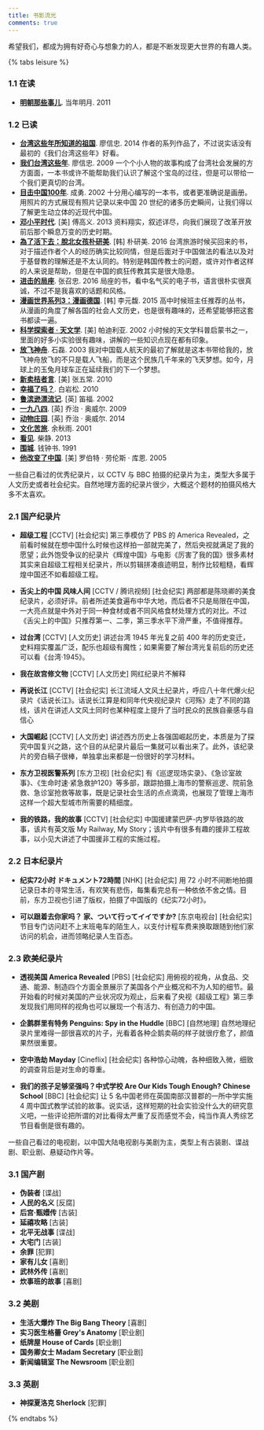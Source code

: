 ```yaml
---
title: 书影流光
comments: true
---
```

希望我们，都成为拥有好奇心与想象力的人，都是不断发现更大世界的有趣人类。

{% tabs leisure %}
<!-- tab 阅读 -->

### 1.1 在读

* [**明朝那些事儿**](https://book.douban.com/subject/6878988/). 当年明月. 2011

### 1.2 已读

* [**台湾这些年所知道的祖国**](https://book.douban.com/subject/25864000/). 廖信忠. 2014
作者的系列作品了，不过说实话没有最初的《我们台湾这些年》好看。
* [**我们台湾这些年**](https://book.douban.com/subject/4113090/). 廖信忠. 2009
  一个个小人物的故事构成了台湾社会发展的方方面面，一本书或许不能帮助我们认识了解这个宝岛的过往，但是可以带给一个我们更真切的台湾。
* [**目击中国100年**](https://book.douban.com/subject/2004652/). 成勇. 2002
十分用心编写的一本书，或者更准确说是画册。用照片的方式展现有照片记录以来中国 20 世纪的诸多历史瞬间，让我们得以了解更生动立体的近现代中国。
* [**邓小平时代**](https://book.douban.com/subject/20424526/). [美] 傅高义. 2013
资料翔实，叙述详尽，向我们展现了改革开放前后那个瞬息万变的历史时期。
* [**為了活下去：脫北女孩朴研美**](https://book.douban.com/subject/26847432/). [韩] 朴研美. 2016
台湾旅游时候买回来的书，对于描述作者个人的经历确实比较同情，但是后面对于中国做法的看法以及对于基督教的理解还是不太认同的。特别是韩国传教士的问题，或许对作者这样的人来说是帮助，但是在中国的疯狂传教其实是很大隐患。
* [**进击的局座**](https://book.douban.com/subject/26899255/). 张召忠. 2016
局座的书，看中名气买的电子书，语言很朴实很真诚，不过不是我喜欢的话题和风格。
* [**漫画世界系列3：漫画德国**](https://book.douban.com/subject/26285840/). [韩] 李元馥. 2015
高中时候班主任推荐的丛书，从漫画的角度了解各国的社会人文历史，也是很有趣味的，还希望能够把这套书都读一遍。
* [**科学探索者 · 天文学**](https://book.douban.com/subject/1526244/). [美] 帕迪利亚. 2002
小时候的天文学科普启蒙书之一，里面的好多小实验很有趣味，讲解的一些知识点现在都有印象。
* [**放飞神舟**](https://book.douban.com/subject/1137118/). 石磊. 2003
  我对中国载人航天的最初了解就是这本书带给我的，放飞神舟放飞的不只是载人飞船，而是这个民族几千年来的飞天梦想。如今，月球上的玉兔月球车正在延续我们的下一个梦想。
* [**新卖桔者言**](https://book.douban.com/subject/4238941/). [美] 张五常. 2010
* [**幸福了吗？**](https://book.douban.com/subject/5252677/). 白岩松. 2010
* [**鲁滨逊漂流记**](https://book.douban.com/subject/1016003/). [英] 笛福. 2002
* [**一九八四**](https://book.douban.com/subject/3815131/). [英] 乔治 · 奥威尔. 2009
* [**动物庄园**](https://book.douban.com/subject/26371139/). [英] 乔治 · 奥威尔. 2014
* [**文化苦旅**](https://book.douban.com/subject/1050339/). 余秋雨. 2001
* [**看见**](https://book.douban.com/subject/20427187/). 柴静. 2013
* [**围城**](https://book.douban.com/subject/1008145/). 钱钟书. 1991
* [**他改变了中国**](https://book.douban.com/subject/1258378/). [美] 罗伯特 · 劳伦斯 · 库恩. 2005

<!-- endtab -->

<!-- tab 纪录片 -->
一些自己看过的优秀纪录片，以 CCTV 与 BBC 拍摄的纪录片为主，类型大多属于人文历史或者社会纪实。自然地理方面的纪录片很少，大概这个题材的拍摄风格大多不太喜欢。

### 2.1 国产纪录片
* **超级工程** [CCTV] [社会纪实]
第三季模仿了 PBS 的 America Revealed，之前看时候就在想中国什么时候也这样拍一部就完美了，然后央视就满足了我的愿望；此外饱受争议的纪录片《辉煌中国》与电影《厉害了我的国》很多素材其实来自超级工程相关纪录片，所以剪辑拼凑痕迹明显，制作比较粗糙，看辉煌中国还不如看超级工程。

* **舌尖上的中国 风味人间** [CCTV / 腾讯视频] [社会纪实]
两部都是陈晓卿的美食纪录片，必须好评。前者所述美食遍布中华大地，而后者不只是局限在中国，一大亮点就是中外对于同一种食材或者不同风格食材处理方式的对比。不过《舌尖上的中国》只推荐第一、二季，第三季水平下滑严重，不值得推荐。

* **过台湾** [CCTV] [人文历史]
讲述台湾 1945 年光复之前 400 年的历史变迁，史料翔实覆盖广泛，配乐也超级有魔性；如果需要了解台湾光复前后的历史还可以看《台湾·1945》。

* **我在故宫修文物** [CCTV] [人文历史]
网红纪录片不解释

* **再说长江** [CCTV] [社会纪实]
长江流域人文风土纪录片，呼应八十年代爆火纪录片《话说长江》。话说长江算是和同年代央视纪录片《河殇》走了不同的路线，该片在讲述人文风土同时也某种程度上提升了当时民众的民族自豪感与自信心

* **大国崛起** [CCTV] [人文历史]
讲述西方历史上各强国崛起历史，本质是为了探究中国复兴之路，这个目的从纪录片最后一集就可以看出来了。此外，该纪录片的旁白稿子很棒，单独拿出来都是一份很好的学习材料。

* **东方卫视医警系列** [东方卫视] [社会纪实]
有《巡逻现场实录》、《急诊室故事》、《生命时速·紧急救护120》等多部，跟踪拍摄上海市的警察巡逻、院前急救、急诊室抢救等故事，既是记录社会生活的点点滴滴，也展现了管理上海市这样一个超大型城市所需要的精细度。

* **我的铁路，我的故事** [CCTV] [社会纪实]
中国援建蒙巴萨-内罗毕铁路的故事，该片有英文版 My Railway, My Story；该片中有很多有趣的援非工程故事，以小见大讲述了中国援非工程的实施过程。

### 2.2 日本纪录片
* **纪实72小时 ドキュメント72時間** [NHK] [社会纪实]
用 72 小时不间断地拍摄记录日本的寻常生活，有欢笑有悲伤，每集看完总有一种依依不舍之情。目前，东方卫视也引进了版权，拍摄了中国版的《纪实72小时》。

* **可以跟着去你家吗？ 家、ついて行ってイイですか?** [东京电视台] [社会纪实]
节目专门访问赶不上末班电车的陌生人，以支付计程车费来换取跟随到他们家访问的机会，进而领略纪录人生百态。

### 2.3 欧美纪录片
* **透视美国 America Revealed** [PBS] [社会纪实]
用俯视的视角，从食品、交通、能源、制造四个方面全景展示了美国各个产业概况和不为人知的细节。最开始看的时候对美国的产业状况叹为观止，后来看了央视《超级工程》第三季发现我们用同样的视角也可以展现一个有活力、有创造力的中国。

* **企鹅群里有特务 Penguins: Spy in the Huddle** [BBC] [自然地理]
自然地理纪录片里难得一部很喜欢的片子，光看着各种企鹅卖萌的样子就很疗愈了，颜值果然很重要。

* **空中浩劫 Mayday** [Cineflix] [社会纪实]
各种惊心动魄，各种细致入微，细致的调查背后是对生命的尊重。

* **我们的孩子足够坚强吗？中式学校 Are Our Kids Tough Enough? Chinese School** [BBC] [社会纪实]
让 5 名中国老师在英国南部汉普郡的一所中学实施 4 周中国式教学试验的故事。说实话，这样短期的社会实验没什么大的研究意义吧，一些评论把所谓的对比看得太严重了反而感觉不会，纯当作真人秀综艺节目看倒是很有趣的。
<!-- endtab -->

<!-- tab 电视剧 -->
一些自己看过的电视剧，以中国大陆电视剧与美剧为主，类型上有古装剧、谍战剧、职业剧、悬疑动作片等。

### 3.1 国产剧
* **伪装者** [谍战]
* **人民的名义** [反腐]
* **后宫·甄嬛传** [古装]
* **延禧攻略** [古装]
* **北平无战事** [谍战]
* **大宅门** [古装]
* **余罪** [犯罪]
* **家有儿女** [喜剧]
* **武林外传** [喜剧]
* **炊事班的故事** [喜剧]

### 3.2 美剧
* **生活大爆炸 The Big Bang Theory** [喜剧]
* **实习医生格蕾 Grey's Anatomy** [职业剧]
* **纸牌屋 House of Cards** [职业剧]
* **国务卿女士 Madam Secretary** [职业剧]
* **新闻编辑室 The Newsroom** [职业剧]

### 3.3 英剧
* **神探夏洛克 Sherlock** [犯罪]
<!-- endtab -->

{% endtabs %}
